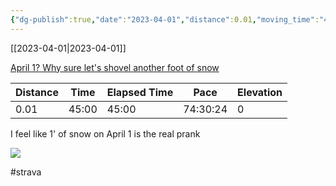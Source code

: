 ```yaml
---
{"dg-publish":true,"date":"2023-04-01","distance":0.01,"moving_time":"45:00","elapsed_time":"45:00","pace":"74:30:24","total_elevation_gain":0,"url":"https://www.strava.com/activities/8814004701","permalink":"/01-personal/strava/2023-04-01-april-1-why-sure-let-s-shovel-another-foot-of-snow/","dgPassFrontmatter":true}
---
```



[[2023-04-01\|2023-04-01]]

[April 1? Why sure let's shovel another foot of snow](https://www.strava.com/activities/8814004701)

| Distance | Time  | Elapsed Time | Pace     | Elevation |
| -------- | ----- | ------------ | -------- | --------- |
| 0.01     | 45:00 | 45:00        | 74:30:24 | 0         |


I feel like 1' of snow on April 1 is the real prank
    
![](https://dgtzuqphqg23d.cloudfront.net/V7SdIRPNeoU2XeidS1bHIZgxHUiVPP1Zj2AxNu_GwXc-768x576.jpg)

    

#strava
